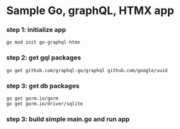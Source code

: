 # Sample Go, graphQL, HTMX app

### step 1: initialize app
```
go mod init go-graphql-htmx
```

### step 2: get gql packages
```
go get github.com/graphql-go/graphql github.com/google/uuid
```

### step 3: get db packages 
```
go get gorm.io/gorm
go get gorm.io/driver/sqlite
```

### step 3: build simple main.go and run app

